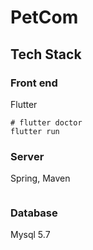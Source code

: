 # PetCom


## Tech Stack

### Front end
Flutter

```
# flutter doctor
flutter run
```
### Server
Spring, Maven
```
```

### Database

Mysql 5.7
